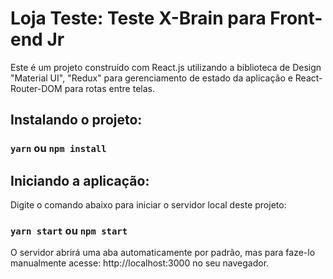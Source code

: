 # Loja Teste: Teste X-Brain para Front-end Jr

Este é um projeto construído com React.js utilizando a biblioteca de Design "Material UI", "Redux" para gerenciamento de estado da aplicação e React-Router-DOM para rotas entre telas.

## Instalando o projeto:
### `yarn` ou  `npm install`

## Iniciando a aplicação:

Digite o comando abaixo para iniciar o servidor local deste projeto:

### `yarn start` ou `npm start`

O servidor abrirá uma aba automaticamente por padrão, mas para faze-lo manualmente acesse: http://localhost:3000 no seu navegador.